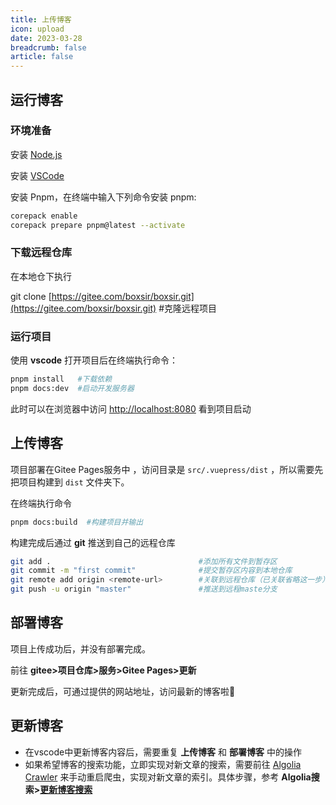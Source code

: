 ```yaml
---
title: 上传博客
icon: upload
date: 2023-03-28
breadcrumb: false
article: false
---
```


## 运行博客

### 环境准备

安装 [Node.js](https://nodejs.org/zh-cn)

安装 [VSCode](https://code.visualstudio.com/)

安装 Pnpm，在终端中输入下列命令安装 pnpm:

```sh
corepack enable
corepack prepare pnpm@latest --activate
```



### 下载远程仓库

在本地仓下执行

git clone [https://gitee.com/boxsir/boxsir.git](https://gitee.com/boxsir/boxsir.git)  #克隆远程项目



### 运行项目

使用 **vscode** 打开项目后在终端执行命令：

```sh
pnpm install   #下载依赖
pnpm docs:dev  #启动开发服务器
```

此时可以在浏览器中访问 [http://localhost:8080](http://localhost:8080) 看到项目启动 



## 上传博客

项目部署在Gitee Pages服务中 ，访问目录是 `src/.vuepress/dist` ，所以需要先把项目构建到 `dist` 文件夹下。

在终端执行命令

```sh
pnpm docs:build  #构建项目并输出
```

构建完成后通过 **git** 推送到自己的远程仓库

```sh
git add .                                 #添加所有文件到暂存区
git commit -m "first commit"              #提交暂存区内容到本地仓库
git remote add origin <remote-url>        #关联到远程仓库（已关联省略这一步）
git push -u origin "master"               #推送到远程maste分支
```



## 部署博客

项目上传成功后，并没有部署完成。

前往  **gitee>项目仓库>服务>Gitee Pages>更新**

更新完成后，可通过提供的网站地址，访问最新的博客啦🎉



## 更新博客

- 在vscode中更新博客内容后，需要重复 **上传博客** 和 **部署博客** 中的操作
- 如果希望博客的搜索功能，立即实现对新文章的搜索，需要前往 [Algolia Crawler](https://crawler.algolia.com/admin/crawlers/) 来手动重启爬虫，实现对新文章的索引。具体步骤，参考 **Algolia搜索>[更新博客搜索](/about/site/algolia.html#更新博客搜索)**